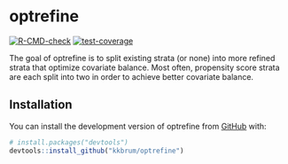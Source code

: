 
<!-- README.md is generated from README.Rmd. Please edit that file -->

# optrefine

<!-- badges: start -->

[![R-CMD-check](https://github.com/kkbrum/optrefine/actions/workflows/R-CMD-check.yaml/badge.svg)](https://github.com/kkbrum/optrefine/actions/workflows/R-CMD-check.yaml)
[![test-coverage](https://github.com/kkbrum/optrefine/actions/workflows/test-coverage.yaml/badge.svg)](https://github.com/kkbrum/optrefine/actions/workflows/test-coverage.yaml)
<!-- badges: end -->

The goal of optrefine is to split existing strata (or none) into more
refined strata that optimize covariate balance. Most often, propensity
score strata are each split into two in order to achieve better
covariate balance.

## Installation

You can install the development version of optrefine from
[GitHub](https://github.com/) with:

``` r
# install.packages("devtools")
devtools::install_github("kkbrum/optrefine")
```
